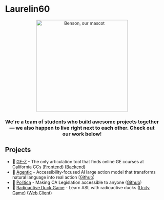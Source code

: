 # Laurelin60

<p align="center">
  <img width=300 src="https://github.com/laurelin60/.github/assets/100006999/cdbfadc9-bfd0-4202-b8fc-00f61cd726f1" alt="Benson, our mascot"
</p>
  
<h3 align="center">We're a team of students who build awesome projects together — we also happen to live right next to each other. Check out our work below!</h3>

## Projects  

- 🥇 [GE-Z](https://ge-z.vercel.app/) - The only articulation tool that finds online GE courses at California CCs ([Frontend](https://github.com/laurelin60/GE-Z-Frontend)) ([Backend](https://github.com/laurelin60/GE-Z-Backend))  
- 🥇 [Agentic](https://devpost.com/software/agentic) - Accessibility-focused AI large action model that transforms natural language into real action ([Github](https://github.com/laurelin60/Agentic))
- 🏅 [Politica](https://politica-three.vercel.app) - Making CA Legislation accessible to anyone ([Github](https://github.com/laurelin60/politica))  
- 🏅 [Radioactive Duck Game](https://github.com/laurelin60/radioactive-duck-game) - Learn ASL with radioactive ducks ([Unity Game](https://github.com/laurelin60/radioactive-duck-game)) ([Web Client](https://github.com/laurelin60/radioactive-duck-game-client))
